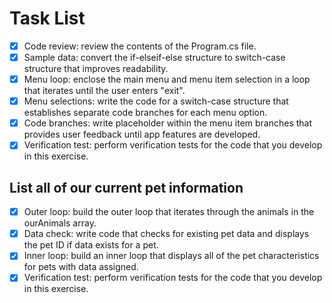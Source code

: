 # Task List

- [x] Code review: review the contents of the Program.cs file.
- [x] Sample data: convert the if-elseif-else structure to switch-case structure that improves readability.
- [x] Menu loop: enclose the main menu and menu item selection in a loop that iterates until the user enters "exit".
- [x] Menu selections: write the code for a switch-case structure that establishes separate code branches for each menu option.
- [x] Code branches: write placeholder within the menu item branches that provides user feedback until app features are developed.
- [x] Verification test: perform verification tests for the code that you develop in this exercise.

## List all of our current pet information

- [x] Outer loop: build the outer loop that iterates through the animals in the ourAnimals array.
- [x] Data check: write code that checks for existing pet data and displays the pet ID if data exists for a pet.
- [x] Inner loop: build an inner loop that displays all of the pet characteristics for pets with data assigned.
- [x] Verification test: perform verification tests for the code that you develop in this exercise.
